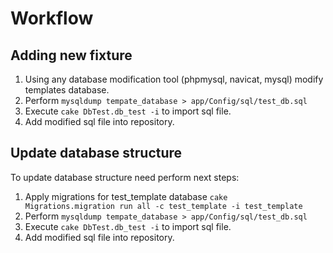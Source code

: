 Workflow
=======

Adding new fixture
-------------------------

1. Using any database modification tool (phpmysql, navicat, mysql) modify templates database.
2. Perform `mysqldump tempate_database > app/Config/sql/test_db.sql`
3. Execute `cake DbTest.db_test -i` to import sql file.
4. Add modified sql file into repository.

Update database structure
------------------------------------

To update database structure need perform next steps:

1. Apply migrations for test_template database `cake  Migrations.migration run all -c test_template -i test_template`
2. Perform `mysqldump tempate_database > app/Config/sql/test_db.sql`
3. Execute `cake DbTest.db_test -i` to import sql file.
4. Add modified sql file into repository.

